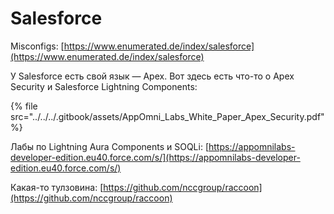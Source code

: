 # Salesforce

Misconfigs: [https://www.enumerated.de/index/salesforce](https://www.enumerated.de/index/salesforce)

У Salesforce есть свой язык — Apex. Вот здесь есть что-то о Apex Security и Salesforce Lightning Components:

{% file src="../../../.gitbook/assets/AppOmni_Labs_White_Paper_Apex_Security.pdf" %}

Лабы по Lightning Aura Components и SOQLi: [https://appomnilabs-developer-edition.eu40.force.com/s/](https://appomnilabs-developer-edition.eu40.force.com/s/)

Какая-то тулзовина: [https://github.com/nccgroup/raccoon](https://github.com/nccgroup/raccoon)
